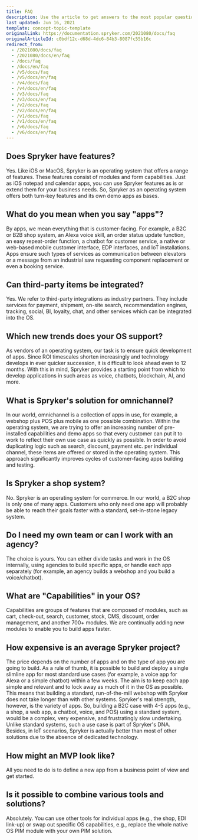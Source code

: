 ```yaml
---
title: FAQ
description: Use the article to get answers to the most popular questions about Spryker.
last_updated: Jun 16, 2021
template: concept-topic-template
originalLink: https://documentation.spryker.com/2021080/docs/faq
originalArticleId: c0bdf12c-d68d-4dc6-84b3-8087fc55b16c
redirect_from:
  - /2021080/docs/faq
  - /2021080/docs/en/faq
  - /docs/faq
  - /docs/en/faq
  - /v5/docs/faq
  - /v5/docs/en/faq
  - /v4/docs/faq
  - /v4/docs/en/faq
  - /v3/docs/faq
  - /v3/docs/en/faq
  - /v2/docs/faq
  - /v2/docs/en/faq
  - /v1/docs/faq
  - /v1/docs/en/faq
  - /v6/docs/faq
  - /v6/docs/en/faq
---
```


## Does Spryker have features?

Yes. Like iOS or MacOS, Spryker is an operating system that offers a range of features. These features consist of modules and form capabilities. Just as iOS notepad and calendar apps, you can use Spryker features as is or extend them for your business needs. So, Spryker as an operating system offers both turn-key features and its own demo apps as bases.

## What do you mean when you say "apps"?

By apps, we mean everything that is customer-facing. For example, a B2C or B2B shop system, an Alexa voice skill, an order status update function, an easy repeat-order function, a chatbot for customer service, a native or web-based mobile customer interface, EDP interfaces, and IoT installations. Apps ensure such types of services as communication between elevators or a message from an industrial saw requesting component replacement or even a booking service.
    
## Can third-party items be integrated?

Yes. We refer to third-party integrations as industry partners. They include services for payment, shipment, on-site search, recommendation engines, tracking, social, BI, loyalty, chat, and other services which can be integrated into the OS.
   
## Which new trends does your OS support?

As vendors of an operating system, our task is to ensure quick development of apps. Since ROI timescales shorten increasingly and technology develops in ever quicker succession, it is difficult to look ahead even to 12 months. With this in mind, Spryker provides a starting point from which to develop applications in such areas as voice, chatbots, blockchain, AI, and more.
   
## What is Spryker's solution for omnichannel?
    
In our world, omnichannel is a collection of apps in use, for example, a webshop plus POS plus mobile as one possible combination. Within the operating system, we are trying to offer an increasing number of pre-installed capabilities and demo apps so that every customer can put it to work to reflect their own use case as quickly as possible. In order to avoid duplicating logic such as search, discount, payment etc. per individual channel, these items are offered or stored in the operating system. This approach significantly improves cycles of customer-facing apps building and testing.
   
## Is Spryker a shop system?
 
No. Spryker is an operating system for commerce. In our world, a B2C shop is only one of many apps. Customers who only need one app will probably be able to reach their goals faster with a standard, set-in-stone legacy system.

## Do I need my own team or can I work with an agency?

The choice is yours. You can either divide tasks and work in the OS internally, using agencies to build specific apps, or handle each app separately (for example, an agency builds a webshop and you build a voice/chatbot).

## What are "Capabilities" in your OS?

Capabilities are groups of features that are composed of modules, such as cart, check-out, search, customer, stock, CMS, discount, order management, and another 700+ modules. We are continually adding new modules to enable you to build apps faster.

## How expensive is an average Spryker project?

The price depends on the number of apps and on the type of app you are going to build. As a rule of thumb, it is possible to build and deploy a single slimline app for most standard use cases (for example, a voice app for Alexa or a simple chatbot) within a few weeks. The aim is to keep each app simple and relevant and to lock away as much of it in the OS as possible. This means that building a standard, run-of-the-mill webshop with Spryker does not take longer than with other systems. Spryker's real strength, however, is the variety of apps. So, building a B2C case with 4-5 apps (e.g., a shop, a web app, a chatbot, voice, and POS) using a standard system,  would be a complex, very expensive, and frustratingly slow undertaking. Unlike standard systems, such a use case is part of Spryker's DNA. Besides, in IoT scenarios, Spryker is actually better than most of other solutions due to the absence of dedicated technology.

## How might an MVP look like?

All you need to do is to define a new app from a business point of view and get started.

## Is it possible to combine various tools and solutions?

Absolutely. You can use other tools for individual apps (e.g., the shop, EDI link-up) or swap out specific OS capabilities, e.g., replace the whole native OS PIM module with your own PIM solution.
